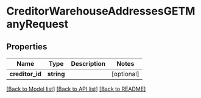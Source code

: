 # CreditorWarehouseAddressesGETManyRequest

## Properties
Name | Type | Description | Notes
------------ | ------------- | ------------- | -------------
**creditor_id** | **string** |  | [optional] 

[[Back to Model list]](../README.md#documentation-for-models) [[Back to API list]](../README.md#documentation-for-api-endpoints) [[Back to README]](../README.md)


